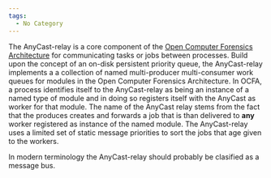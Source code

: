 ```yaml
---
tags:
  - No Category
---
```

The AnyCast-relay is a core component of the [Open Computer Forensics
Architecture](open_computer_forensics_architecture.md)
for communicating tasks or jobs between processes. Build upon the
concept of an on-disk persistent priority queue, the AnyCast-relay
implements a a collection of named multi-producer multi-consumer work
queues for modules in the Open Computer Forensics Architecture. In OCFA,
a process identifies itself to the AnyCast-relay as being an instance of
a named type of module and in doing so registers itself with the AnyCast
as worker for that module. The name of the AnyCast relay stems from the
fact that the produces creates and forwards a job that is than delivered
to **any** worker registered as instance of the named module. The
AnyCast-relay uses a limited set of static message priorities to sort
the jobs that age given to the workers.

In modern terminology the AnyCast-relay should probably be clasified as
a message bus.